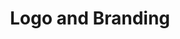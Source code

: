 ---
layout: small-module
title:  "Logo and Branding"
text: "Distinguish yourself from the rest with a unique logo that will let your brand’s personality shine."
image: "assets/images/icons/logo.png"
---